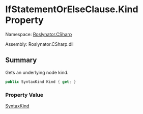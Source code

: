 # IfStatementOrElseClause\.Kind Property

Namespace: [Roslynator.CSharp](../../README.md)

Assembly: Roslynator\.CSharp\.dll

## Summary

Gets an underlying node kind\.

```csharp
public SyntaxKind Kind { get; }
```

### Property Value

[SyntaxKind](https://docs.microsoft.com/en-us/dotnet/api/microsoft.codeanalysis.csharp.syntaxkind)

